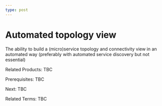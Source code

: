 ```yaml
---
type: post
---
```

# Automated topology view
The ability to build a (micro)service topology and connectivity view in an automated way (preferably with automated service discovery but not essential)

Related Products: TBC

Prerequisites:  TBC

Next: TBC

Related Terms: TBC
